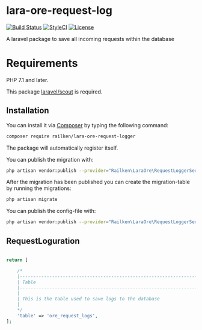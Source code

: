 # lara-ore-request-log

[![Build Status](https://img.shields.io/travis/railken/lara-ore-address/master.svg?style=flat-square)](https://travis-ci.org/railken/lara-ore-address)
[![StyleCI](https://github.styleci.io/repos/133869570/shield?branch=master)](https://github.styleci.io/repos/133869570)
[![License](https://img.shields.io/badge/License-MIT-yellow.svg?style=flat-square)](https://opensource.org/licenses/MIT)

A laravel package to save all incoming requests within the database

# Requirements

PHP 7.1 and later.

This package [laravel/scout](https://github.com/laravel/scout) is required.

## Installation

You can install it via [Composer](https://getcomposer.org/) by typing the following command:

```bash
composer require railken/lara-ore-request-logger
```

The package will automatically register itself.

You can publish the migration with:

```bash
php artisan vendor:publish --provider="Railken\LaraOre\RequestLoggerServiceProvider" --tag="migrations"
```

After the migration has been published you can create the migration-table by running the migrations:

```bash
php artisan migrate
```
You can publish the config-file with:

```bash
php artisan vendor:publish --provider="Railken\LaraOre\RequestLoggerServiceProvider" --tag="config"
```

## RequestLoguration
```php

return [

    /*
    |--------------------------------------------------------------------------
    | Table
    |--------------------------------------------------------------------------
    |
    | This is the table used to save logs to the database
    |
    */
    'table' => 'ore_request_logs',
];
```
